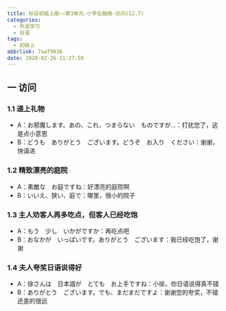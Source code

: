 ```yaml
---
title: 标日初级上册——第3单元-小李在箱根-访问(12.7)
categories:
  - 外语学习
  - 日语
tags:
  - 初级上
abbrlink: 7aaf9036
date: 2020-02-26 11:27:58
---
```

## 一 访问

### 1.1 递上礼物

* A：お邪魔します。あの、これ、つまらない　ものですが...：打扰您了，这是点小意思
* B：どうも　ありがとう　ございます。どうぞ　お入り　ください：谢谢，快请进

<!--more-->

### 1.2 精致漂亮的庭院

* A：素敵な　お庭ですね：好漂亮的庭院啊
* B：いいえ、狭い、庭で：哪里，很小的院子

### 1.3 主人劝客人再多吃点，但客人已经吃饱

* A：もう　少し　いかがですか：再吃点吧
* B：おなかが　いっぱいです。ありがとう　ございます：我已经吃饱了，谢谢

### 1.4 夫人夸奖日语说得好

* A：徐さんは　日本語が　とても　お上手ですね：小徐，你日语说得真不错
* B：ありがとう　ございます。でも、まだまだですよ：谢谢您的夸奖，不错还差的很远

